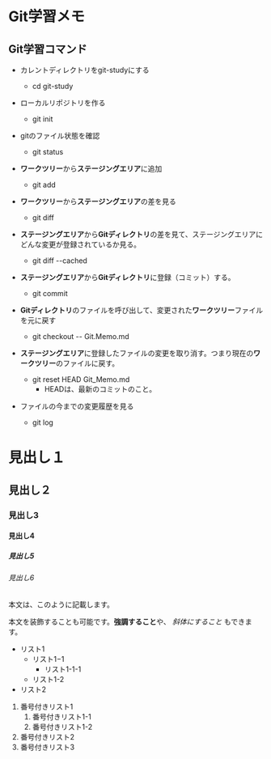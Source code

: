 # Git学習メモ
## Git学習コマンド

- カレントディレクトリをgit-studyにする
	- cd git-study
- ローカルリポジトリを作る
	- git init
- gitのファイル状態を確認

	- git status
- **ワークツリー**から**ステージングエリア**に追加
	- git add
- **ワークツリー**から**ステージングエリア**の差を見る
	- git diff
- **ステージングエリア**から**Gitディレクトリ**の差を見て、ステージングエリアにどんな変更が登録されているか見る。
	- git diff --cached
- **ステージングエリア**から**Gitディレクトリ**に登録（コミット）する。
	- git commit
- **Gitディレクトリ**のファイルを呼び出して、変更された**ワークツリー**ファイルを元に戻す
	- git checkout -- Git.Memo.md
- **ステージングエリア**に登録したファイルの変更を取り消す。つまり現在の**ワークツリー**のファイルに戻す。
	- git reset HEAD Git_Memo.md
		- HEADは、最新のコミットのこと。
- ファイルの今までの変更履歴を見る
	- git log

# 見出し１
## 見出し２
### 見出し3
#### 見出し4
##### 見出し5
###### 見出し6

本文は、このように記載します。

本文を装飾することも可能です。**強調すること**や、 _斜体にすること_ もできます。
- リスト1
	- リスト1−1
		- リスト1-1-1
	- リスト1-2
- リスト2

1. 番号付きリスト1
	1. 番号付きリスト1-1
	1. 番号付きリスト1-2
1. 番号付きリスト2
1. 番号付きリスト3

